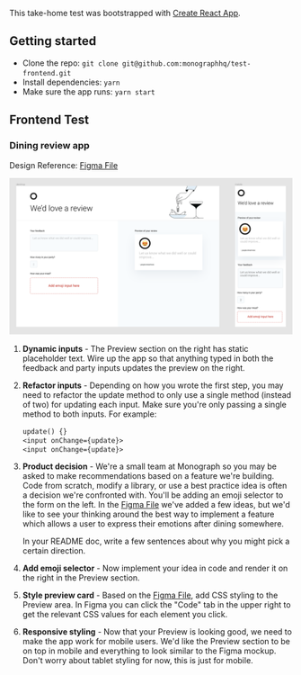 This take-home test was bootstrapped with [Create React App](https://github.com/facebook/create-react-app).

## Getting started
- Clone the repo: `git clone git@github.com:monographhq/test-frontend.git`
- Install dependencies: `yarn`
- Make sure the app runs: `yarn start`

## Frontend Test

### Dining review app

Design Reference: [Figma File](https://www.figma.com/file/jjqRhIa54hOakjjAWkpbmC/Take-home-frontend-test?node-id=0%3A1)

![Dining App](/app.png)

1. **Dynamic inputs** - The Preview section on the right has static placeholder text. Wire up the app so that anything typed in both the feedback and party inputs updates the preview on the right.
2. **Refactor inputs** - Depending on how you wrote the first step, you may need to refactor the update method to only use a single method (instead of two) for updating each input. Make sure you're only passing a single method to both inputs. For example:
    ```
    update() {}
    <input onChange={update}>
    <input onChange={update}>
    ```
3. **Product decision** - We're a small team at Monograph so you may be asked to make recommendations based on a feature we're building. Code from scratch, modify a library, or use a best practice idea is often a decision we're confronted with. You'll be adding an emoji selector to the form on the left. In the [Figma File](https://www.figma.com/file/jjqRhIa54hOakjjAWkpbmC/Take-home-frontend-test?node-id=0%3A1) we've added a few ideas, but we'd like to see your thinking around the best way to implement a feature which allows a user to express their emotions after dining somewhere.

    In your README doc, write a few sentences about why you might pick a certain direction.

4. **Add emoji selector** - Now implement your idea in code and render it on the right in the Preview section.
5. **Style preview card** - Based on the [Figma File](https://www.figma.com/file/jjqRhIa54hOakjjAWkpbmC/Take-home-frontend-test?node-id=0%3A1), add CSS styling to the Preview area. In Figma you can click the "Code" tab in the upper right to get the relevant CSS values for each element you click.
6. **Responsive styling** - Now that your Preview is looking good, we need to make the app work for mobile users. We'd like the Preview section to be on top in mobile and everything to look similar to the Figma mockup. Don't worry about tablet styling for now, this is just for mobile.

